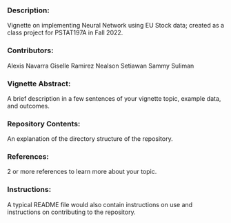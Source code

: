 ### Description:
Vignette on implementing Neural Network using EU Stock data; created as a class project for PSTAT197A in Fall 2022.

### Contributors:
Alexis Navarra
Giselle Ramirez
Nealson Setiawan
Sammy Suliman

### Vignette Abstract:
A brief description in a few sentences of your vignette topic, example data, and outcomes.

### Repository Contents: 
An explanation of the directory structure of the repository.

### References:
2 or more references to learn more about your topic.

### Instructions: 
A typical README file would also contain instructions on use and instructions on contributing to the repository.